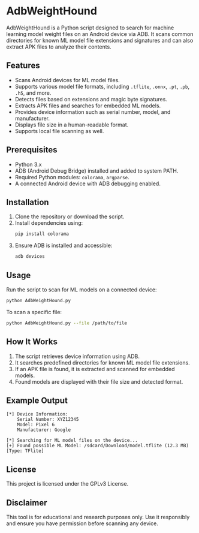 # AdbWeightHound

AdbWeightHound is a Python script designed to search for machine learning model weight files on an Android device via ADB. It scans common directories for known ML model file extensions and signatures and can also extract APK files to analyze their contents.

## Features
- Scans Android devices for ML model files.
- Supports various model file formats, including `.tflite`, `.onnx`, `.pt`, `.pb`, `.h5`, and more.
- Detects files based on extensions and magic byte signatures.
- Extracts APK files and searches for embedded ML models.
- Provides device information such as serial number, model, and manufacturer.
- Displays file size in a human-readable format.
- Supports local file scanning as well.

## Prerequisites
- Python 3.x
- ADB (Android Debug Bridge) installed and added to system PATH.
- Required Python modules: `colorama`, `argparse`.
- A connected Android device with ADB debugging enabled.

## Installation
1. Clone the repository or download the script.
2. Install dependencies using:
   ```bash
   pip install colorama
   ```
3. Ensure ADB is installed and accessible:
   ```bash
   adb devices
   ```

## Usage
Run the script to scan for ML models on a connected device:
```bash
python AdbWeightHound.py
```

To scan a specific file:
```bash
python AdbWeightHound.py --file /path/to/file
```

## How It Works
1. The script retrieves device information using ADB.
2. It searches predefined directories for known ML model file extensions.
3. If an APK file is found, it is extracted and scanned for embedded models.
4. Found models are displayed with their file size and detected format.

## Example Output
```
[*] Device Information:
    Serial Number: XYZ12345
    Model: Pixel 6
    Manufacturer: Google

[*] Searching for ML model files on the device...
[+] Found possible ML Model: /sdcard/Download/model.tflite (12.3 MB) [Type: TFlite]
```

## License
This project is licensed under the GPLv3 License.

## Disclaimer
This tool is for educational and research purposes only. Use it responsibly and ensure you have permission before scanning any device.
